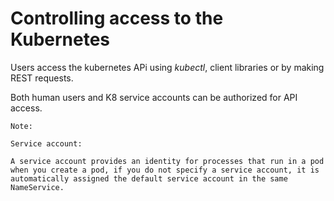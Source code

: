 # Controlling access to the Kubernetes

Users access the kubernetes APi using *kubectl*, client libraries or by making REST requests.

Both human users and K8 service accounts can be authorized for API access.

    Note:

    Service account:

    A service account provides an identity for processes that run in a pod when you create a pod, if you do not specify a service account, it is automatically assigned the default service account in the same NameService.

